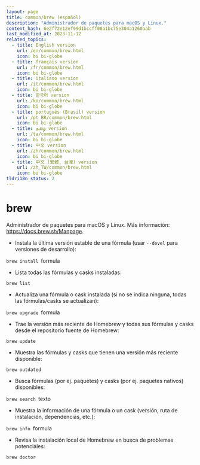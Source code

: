 ```yaml
---
layout: page
title: common/brew (español)
description: "Administrador de paquetes para macOS y Linux."
content_hash: 6e2f72e12ef99d1bccff08a1bc75e304a1260aab
last_modified_at: 2023-11-12
related_topics:
  - title: English version
    url: /en/common/brew.html
    icon: bi bi-globe
  - title: français version
    url: /fr/common/brew.html
    icon: bi bi-globe
  - title: italiano version
    url: /it/common/brew.html
    icon: bi bi-globe
  - title: 한국어 version
    url: /ko/common/brew.html
    icon: bi bi-globe
  - title: português (Brasil) version
    url: /pt_BR/common/brew.html
    icon: bi bi-globe
  - title: தமிழ் version
    url: /ta/common/brew.html
    icon: bi bi-globe
  - title: 中文 version
    url: /zh/common/brew.html
    icon: bi bi-globe
  - title: 中文 (繁體, 台灣) version
    url: /zh_TW/common/brew.html
    icon: bi bi-globe
tldri18n_status: 2
---
```

# brew

Administrador de paquetes para macOS y Linux.
Más información: <https://docs.brew.sh/Manpage>.

- Instala la última versión estable de una fórmula (usar `--devel` para versiones de desarrollo):

`brew install `<span class="tldr-var badge badge-pill bg-dark-lm bg-white-dm text-white-lm text-dark-dm font-weight-bold">formula</span>

- Lista todas las fórmulas y casks instaladas:

`brew list`

- Actualiza una fórmula o cask instalada (si no se indica ninguna, todas las fórmulas/casks se actualizan):

`brew upgrade `<span class="tldr-var badge badge-pill bg-dark-lm bg-white-dm text-white-lm text-dark-dm font-weight-bold">formula</span>

- Trae la versión más reciente de Homebrew y todas sus fórmulas y casks desde el repositorio fuente de Homebrew:

`brew update`

- Muestra las fórmulas y casks que tienen una versión más reciente disponible:

`brew outdated`

- Busca fórmulas (por ej. paquetes) y casks (por ej. paquetes nativos) disponibles:

`brew search `<span class="tldr-var badge badge-pill bg-dark-lm bg-white-dm text-white-lm text-dark-dm font-weight-bold">texto</span>

- Muestra la información de una fórmula o un cask (versión, ruta de instalación, dependencias, etc.):

`brew info `<span class="tldr-var badge badge-pill bg-dark-lm bg-white-dm text-white-lm text-dark-dm font-weight-bold">formula</span>

- Revisa la instalación local de Homebrew en busca de problemas potenciales:

`brew doctor`
